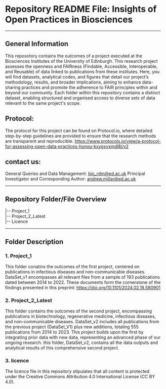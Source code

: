 # Repository README File: Insights of Open Practices in Biosciences
-------------------------------------------------------------------

## General Information
This reposotory contains the outcomes of a project executed at the Biosciences Institutes of the University of Edinburgh. This research project assesses the openness and FAIRness (Findable, Accessible, Interoperable, and Reusable) of data linked to publications from these institutes. Here, you will find datasets, analytical codes, and figures that detail our project’s methodology, results, and broader implications, aiming to enhance data-sharing practices and promote the adherence to FAIR principles within and beyond our community.
Each folder within this repository contains a distinct dataset, enabling structured and organised access to diverse sets of data relevant to the same project's scope.

## Protocol: 
The protocol for this project can be found on Protocol.io, where detailed step-by-step guidelines are provided to ensure that the research methods are transparent and reproducible. 
https://www.protocols.io/view/a-protocol-for-assessing-open-data-practices-honou-kxygxyxmdl8j/v2

## contact us:
General Queries and Data Management: bio_rdm@ed.ac.uk 
Principal Investigator and Corresponding Author: andrew.millar@ed.ac.uk 

------------------------------------------------------------------

## Repository Folder/File Overview

|-- Project_1  
|-- Project_2_Latest  
|-- Licence 

-------------------------------------------------------------------

## Folder Description

### 1. Project_1  
This folder conatins the outcomes of the first project, centered on publications in infectious diseases and non-communicable diseases. DataSet_v1 encompasses all relevant files from a sample of 193 publications dated between 2014 to 2022. These documents form the cornerstone of the findings presented in this preprint: https://doi.org/10.1101/2024.02.18.580901

### 2. Project_2_Latest
This folder contains the outcomes of the second project, encompassing publications in biotechnology, regenerative medicine, infectious diseases, and non-communicable diseases. DataSet_v2 includes all publications from the previous project (DataSet_V1) plus new additions, totaling 555 publications from 2014 to 2023. This project builds upon the first by integrating prior data with new data, representing an advanced phase of our ongoing research. this folder, DataSet_v2, contains all the data outputs and analytical results of this comprehensive second project.

### 3. licence
The licence file in this repository stipulates that all content is protected under the Creative Commons Attribution 4.0 International License (CC BY 4.0). 
